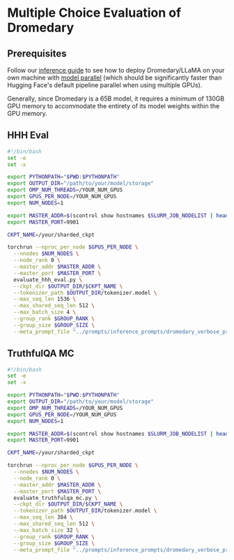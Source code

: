# Multiple Choice Evaluation of Dromedary

## Prerequisites

Follow our [inference guide](inference) to see how to deploy Dromedary/LLaMA on your own machine with [model parallel](https://github.com/facebookresearch/fairscale/tree/main/fairscale/nn/model_parallel) (which should be significantly faster than Hugging Face's default pipeline parallel when using multiple GPUs).

Generally, since Dromedary is a 65B model, it requires a minimum of 130GB GPU memory to accommodate the entirety of its model weights within the GPU memory.

## HHH Eval

```bash
#!/bin/bash
set -e
set -x

export PYTHONPATH="$PWD:$PYTHONPATH"
export OUTPUT_DIR="/path/to/your/model/storage"
export OMP_NUM_THREADS=/YOUR_NUM_GPUS
export GPUS_PER_NODE=/YOUR_NUM_GPUS
export NUM_NODES=1

export MASTER_ADDR=$(scontrol show hostnames $SLURM_JOB_NODELIST | head -n $((SYNC_NODE_RANK + 1)) | tail -n 1)
export MASTER_PORT=9901

CKPT_NAME=/your/sharded_ckpt

torchrun --nproc_per_node $GPUS_PER_NODE \
  --nnodes $NUM_NODES \
  --node_rank 0 \
  --master_addr $MASTER_ADDR \
  --master_port $MASTER_PORT \
  evaluate_hhh_eval.py \
  --ckpt_dir $OUTPUT_DIR/$CKPT_NAME \
  --tokenizer_path $OUTPUT_DIR/tokenizer.model \
  --max_seq_len 1536 \
  --max_shared_seq_len 512 \
  --max_batch_size 4 \
  --group_rank $GROUP_RANK \
  --group_size $GROUP_SIZE \
  --meta_prompt_file "../prompts/inference_prompts/dromedary_verbose_prompt.txt"
```

## TruthfulQA MC

```bash
#!/bin/bash
set -e
set -x

export PYTHONPATH="$PWD:$PYTHONPATH"
export OUTPUT_DIR="/path/to/your/model/storage"
export OMP_NUM_THREADS=/YOUR_NUM_GPUS
export GPUS_PER_NODE=/YOUR_NUM_GPUS
export NUM_NODES=1

export MASTER_ADDR=$(scontrol show hostnames $SLURM_JOB_NODELIST | head -n $((SYNC_NODE_RANK + 1)) | tail -n 1)
export MASTER_PORT=9901

CKPT_NAME=/your/sharded_ckpt

torchrun --nproc_per_node $GPUS_PER_NODE \
  --nnodes $NUM_NODES \
  --node_rank 0 \
  --master_addr $MASTER_ADDR \
  --master_port $MASTER_PORT \
  evaluate_truthfulqa_mc.py \
  --ckpt_dir $OUTPUT_DIR/$CKPT_NAME \
  --tokenizer_path $OUTPUT_DIR/tokenizer.model \
  --max_seq_len 384 \
  --max_shared_seq_len 512 \
  --max_batch_size 32 \
  --group_rank $GROUP_RANK \
  --group_size $GROUP_SIZE \
  --meta_prompt_file "../prompts/inference_prompts/dromedary_verbose_prompt.txt"
```
